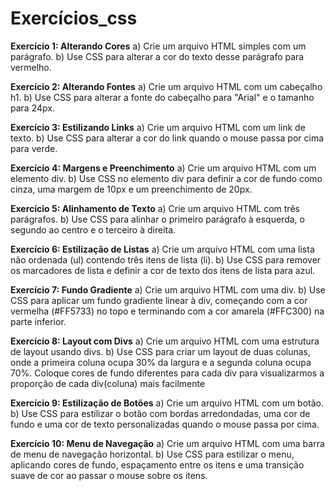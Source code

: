 # Exercícios_css

**Exercício 1: Alterando Cores**
a) Crie um arquivo HTML simples com um parágrafo. 
b) Use CSS para alterar a cor do texto desse parágrafo para vermelho.

**Exercício 2: Alterando Fontes**
a) Crie um arquivo HTML com um cabeçalho h1. 
b) Use CSS para alterar a fonte do cabeçalho para "Arial" e o tamanho para 24px.

**Exercício 3: Estilizando Links**
a) Crie um arquivo HTML com um link de texto. 
b) Use CSS para alterar a cor do link quando o mouse passa por cima para verde.

**Exercício 4: Margens e Preenchimento**
a) Crie um arquivo HTML com um elemento div. 
b) Use CSS no elemento div para definir a cor de fundo como cinza, uma margem de 10px e um preenchimento de 20px.

**Exercício 5: Alinhamento de Texto** 
a) Crie um arquivo HTML com três parágrafos. 
b) Use CSS para alinhar o primeiro parágrafo à esquerda, o segundo ao centro e o terceiro à direita.

**Exercício 6: Estilização de Listas**
a) Crie um arquivo HTML com uma lista não ordenada (ul) contendo três itens de lista (li). 
b) Use CSS para remover os marcadores de lista e definir a cor de texto dos itens de lista para azul.

**Exercício 7: Fundo Gradiente**
a) Crie um arquivo HTML com uma div. 
b) Use CSS para aplicar um fundo gradiente linear à div, começando com a cor vermelha (#FF5733) no topo e terminando com a cor amarela (#FFC300) na parte inferior.

**Exercício 8: Layout com Divs** 
a) Crie um arquivo HTML com uma estrutura de layout usando divs. 
b) Use CSS para criar um layout de duas colunas, onde a primeira coluna ocupa 30% da largura e a segunda coluna ocupa 70%. Coloque cores de fundo diferentes para cada div para visualizarmos a proporção de cada div(coluna) mais facilmente

**Exercício 9: Estilização de Botões**
a) Crie um arquivo HTML com um botão. 
b) Use CSS para estilizar o botão com bordas arredondadas, uma cor de fundo e uma cor de texto personalizadas quando o mouse passa por cima.

**Exercício 10: Menu de Navegação** 
a) Crie um arquivo HTML com uma barra de menu de navegação horizontal. 
b) Use CSS para estilizar o menu, aplicando cores de fundo, espaçamento entre os itens e uma transição suave de cor ao passar o mouse sobre os itens.
